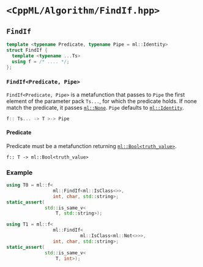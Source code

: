# `<CppML/Algorithm/FindIf.hpp>`

## `FindIf`

```c++
template <typename Predicate, typename Pipe = ml::Identity>
struct FindIf {
  template <typename ...Ts>
  using f = /* .... */;
};
```
### `FindIf<Predicate, Pipe>`

`FindIf<Predicate, Pipe>` is a metafunction that passes to `Pipe` the first element of the parameter pack `Ts...`, for which the predicate holds. If none match the predicate, it passes [`ml::None`](../Vocabulary/None.md). `Pipe` defaults to [`ml::Identity`](../Functional/Identity.md).

```c++
f:: Ts... -> T >-> Pipe
```

#### Predicate

Predicate must be a metafunction returning [`ml::Bool<truth_value>`](../Vocabulary/Value.md).
```
f:: T -> ml::Bool<truth_value>
```

### Example

```c++
using T0 = ml::f<
                 ml::FindIf<ml::IsClass<>>,
                 int, char, std::string>;
static_assert(
              std::is_same_v<
                  T, std::string>);

using T1 = ml::f<
                 ml::FindIf<
                           ml::IsClass<ml::Not<>>>,
                 int, char, std::string>;
static_assert(
              std::is_same_v<
                  T, int>);
```

